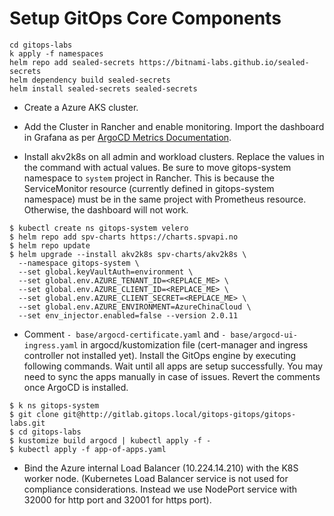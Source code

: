 # Setup GitOps Core Components

```
cd gitops-labs
k apply -f namespaces
helm repo add sealed-secrets https://bitnami-labs.github.io/sealed-secrets
helm dependency build sealed-secrets
helm install sealed-secrets sealed-secrets

```

- Create a Azure AKS cluster.

- Add the Cluster in Rancher and enable monitoring. Import the dashboard in Grafana as per [ArgoCD Metrics Documentation](https://argo-cd.readthedocs.io/en/stable/operator-manual/metrics/).

- Install akv2k8s on all admin and workload clusters. Replace the values in the command with actual values. Be sure to move gitops-system namespace to `system` project in Rancher. This is because the ServiceMonitor resource (currently defined in gitops-system namespace) must be in the same project with Prometheus resource. Otherwise, the dashboard will not work.

```console
$ kubectl create ns gitops-system velero
$ helm repo add spv-charts https://charts.spvapi.no
$ helm repo update
$ helm upgrade --install akv2k8s spv-charts/akv2k8s \
  --namespace gitops-system \
  --set global.keyVaultAuth=environment \
  --set global.env.AZURE_TENANT_ID=<REPLACE_ME> \
  --set global.env.AZURE_CLIENT_ID=<REPLACE_ME> \
  --set global.env.AZURE_CLIENT_SECRET=<REPLACE_ME> \
  --set global.env.AZURE_ENVIRONMENT=AzureChinaCloud \
  --set env_injector.enabled=false --version 2.0.11
```

- Comment `- base/argocd-certificate.yaml` and `- base/argocd-ui-ingress.yaml` in argocd/kustomization file (cert-manager and ingress controller not installed yet). Install the GitOps engine by executing following commands. Wait until all apps are setup successfully. You may need to sync the apps manually in case of issues. Revert the comments once ArgoCD is installed.

```console
$ k ns gitops-system
$ git clone git@http://gitlab.gitops.local/gitops-gitops/gitops-labs.git
$ cd gitops-labs
$ kustomize build argocd | kubectl apply -f -
$ kubectl apply -f app-of-apps.yaml
```

- Bind the Azure internal Load Balancer (10.224.14.210) with the K8S worker node. (Kubernetes Load Balancer service is not used for compliance considerations. Instead we use NodePort service with 32000 for http port and 32001 for https port).
